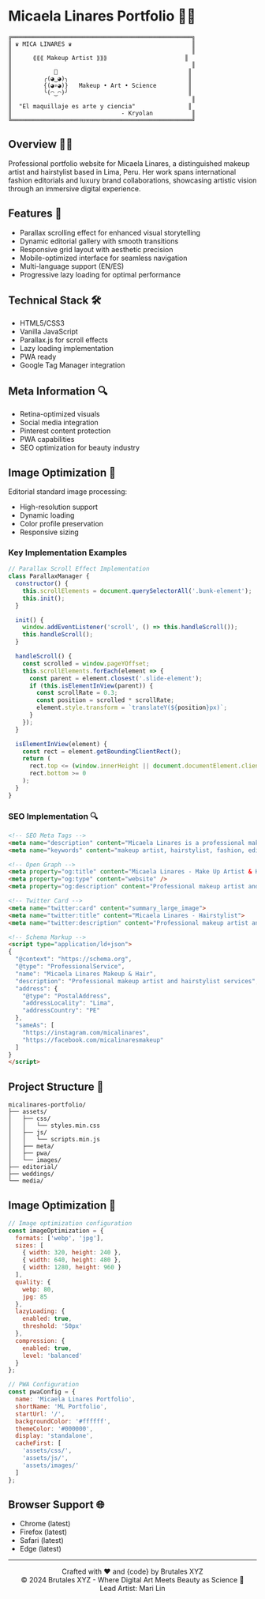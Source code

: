 # Micaela Linares Portfolio 💄✨

```
╔═══════════════════════════════════════════════════╗
║ ♛ MICA LINARES ♛                                  ║
║                                                   ║
║      ⟪⟪⟪ Makeup Artist ⟫⟫⟫                      ║
║                                                   ║
║            💋                                     ║
║         ╭(◕‿◕)╮                                  ║
║         {(◕▿◕)}   Makeup • Art • Science         ║
║         ╰(◠‿◠)╯                                  ║
║                                                   ║
║  "El maquillaje es arte y ciencia"               ║
║                               - Kryolan           ║
╚═══════════════════════════════════════════════════╝
```
## Overview 👩‍🎨

Professional portfolio website for Micaela Linares, a distinguished makeup artist and hairstylist based in Lima, Peru. Her work spans international fashion editorials and luxury brand collaborations, showcasing artistic vision through an immersive digital experience.

## Features 🎯

- Parallax scrolling effect for enhanced visual storytelling
- Dynamic editorial gallery with smooth transitions
- Responsive grid layout with aesthetic precision
- Mobile-optimized interface for seamless navigation
- Multi-language support (EN/ES)
- Progressive lazy loading for optimal performance

## Technical Stack 🛠️

- HTML5/CSS3
- Vanilla JavaScript
- Parallax.js for scroll effects
- Lazy loading implementation
- PWA ready
- Google Tag Manager integration

## Meta Information 🔍

- Retina-optimized visuals
- Social media integration
- Pinterest content protection
- PWA capabilities
- SEO optimization for beauty industry

## Image Optimization 🎨

Editorial standard image processing:
- High-resolution support
- Dynamic loading
- Color profile preservation
- Responsive sizing

### Key Implementation Examples

```javascript
// Parallax Scroll Effect Implementation
class ParallaxManager {
  constructor() {
    this.scrollElements = document.querySelectorAll('.bunk-element');
    this.init();
  }

  init() {
    window.addEventListener('scroll', () => this.handleScroll());
    this.handleScroll();
  }

  handleScroll() {
    const scrolled = window.pageYOffset;
    this.scrollElements.forEach(element => {
      const parent = element.closest('.slide-element');
      if (this.isElementInView(parent)) {
        const scrollRate = 0.3;
        const position = scrolled * scrollRate;
        element.style.transform = `translateY(${position}px)`;
      }
    });
  }

  isElementInView(element) {
    const rect = element.getBoundingClientRect();
    return (
      rect.top <= (window.innerHeight || document.documentElement.clientHeight) &&
      rect.bottom >= 0
    );
  }
}
```

### SEO Implementation 🔍

```html
<!-- SEO Meta Tags -->
<meta name="description" content="Micaela Linares is a professional make up artist & hairstylist based in Lima, Peru." />
<meta name="keywords" content="makeup artist, hairstylist, fashion, editorial, Lima, Peru, beauty" />

<!-- Open Graph -->
<meta property="og:title" content="Micaela Linares - Make Up Artist & Hairstylist" />
<meta property="og:type" content="website" />
<meta property="og:description" content="Professional makeup artist and hairstylist specializing in editorial and fashion." />

<!-- Twitter Card -->
<meta name="twitter:card" content="summary_large_image">
<meta name="twitter:title" content="Micaela Linares - Hairstylist">
<meta name="twitter:description" content="Professional makeup artist and hairstylist based in Lima.">

<!-- Schema Markup -->
<script type="application/ld+json">
{
  "@context": "https://schema.org",
  "@type": "ProfessionalService",
  "name": "Micaela Linares Makeup & Hair",
  "description": "Professional makeup artist and hairstylist services",
  "address": {
    "@type": "PostalAddress",
    "addressLocality": "Lima",
    "addressCountry": "PE"
  },
  "sameAs": [
    "https://instagram.com/micalinares",
    "https://facebook.com/micalinaresmakeup"
  ]
}
</script>
```

## Project Structure 📁

```
micalinares-portfolio/
├── assets/
│   ├── css/
│   │   └── styles.min.css
│   ├── js/
│   │   └── scripts.min.js
│   ├── meta/
│   ├── pwa/
│   └── images/
├── editorial/
├── weddings/
└── media/
```

## Image Optimization 🎨

```javascript
// Image optimization configuration
const imageOptimization = {
  formats: ['webp', 'jpg'],
  sizes: [
    { width: 320, height: 240 },
    { width: 640, height: 480 },
    { width: 1280, height: 960 }
  ],
  quality: {
    webp: 80,
    jpg: 85
  },
  lazyLoading: {
    enabled: true,
    threshold: '50px'
  },
  compression: {
    enabled: true,
    level: 'balanced'
  }
};

// PWA Configuration
const pwaConfig = {
  name: 'Micaela Linares Portfolio',
  shortName: 'ML Portfolio',
  startUrl: '/',
  backgroundColor: '#ffffff',
  themeColor: '#000000',
  display: 'standalone',
  cacheFirst: [
    'assets/css/',
    'assets/js/',
    'assets/images/'
  ]
};
```

## Browser Support 🌐

- Chrome (latest)
- Firefox (latest)
- Safari (latest)
- Edge (latest)

---

<p align="center">
Crafted with ❤️ and {code} by Brutales XYZ
<br>
© 2024 Brutales XYZ - Where Digital Art Meets Beauty as Science 🧬
<br>
Lead Artist: Mari Lin
</p>

